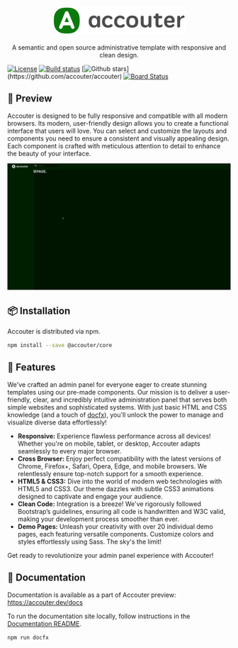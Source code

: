<p align="center">
  <a href="https://github.com/accouter/accouter"><img src="https://raw.githubusercontent.com/accouter/accouter/main/assets/brand-logo.svg" alt="A semantic and open source administrative template with responsive and clean design." width="300"></a><br><br>
  A semantic and open source administrative template with responsive and clean design.
</p>


[![License](https://img.shields.io/github/license/accouter/accouter)](https://github.com/accouter/accouter/blob/main/LICENSE)
[![Build status](https://dev.azure.com/wangkanai/Accouter/_apis/build/status/main-ci)](https://dev.azure.com/wangkanai/Accouter/_build/latest?definitionId=44)
[![Github stars](https://img.shields.io/github/stars/accouter/accouter?style=social")](https://github.com/accouter/accouter)
[![Board Status](https://dev.azure.com/wangkanai/4d05931f-8086-43cd-9525-fae9ffd6c9c0/e543d099-bab3-4b13-aff3-ccde0dc13ec9/_apis/work/boardbadge/91d630bf-108e-4a6f-849a-e473095480b7)](https://dev.azure.com/wangkanai/4d05931f-8086-43cd-9525-fae9ffd6c9c0/_boards/board/t/e543d099-bab3-4b13-aff3-ccde0dc13ec9/Epics/)

[//]: # (<p align="center">)
[//]: # (  <a href="https://github.com/sponsors/wangkanai">)
[//]: # (    <img src='https://raw.githubusercontent.com/accouter/static/main/sponsors.svg'>)
[//]: # (  </a>)
[//]: # (</p>)

## 🔎 Preview

Accouter is designed to be fully responsive and compatible with all modern browsers. 
Its modern, user-friendly design allows you to create a functional interface that users will love. 
You can select and customize the layouts and components you need to ensure a consistent and visually appealing design. 
Each component is crafted with meticulous attention to detail to enhance the beauty of your interface.

[![Preview](https://raw.githubusercontent.com/accouter/accouter/main/assets/preview.png)](https://preview.accouter.dev/)

## 📦 Installation

Accouter is distributed via npm.

```bash
npm install --save @accouter/core
```

## 🚀 Features

We've crafted an admin panel for everyone eager to create stunning templates using our pre-made components. 
Our mission is to deliver a user-friendly, clear, and incredibly intuitive administration panel that serves both simple websites and sophisticated systems. 
With just basic HTML and CSS knowledge (and a touch of [docfx](https://dotnet.github.io/docfx/)), you'll unlock the power to manage and visualize diverse data effortlessly!

* **Responsive:** Experience flawless performance across all devices! Whether you're on mobile, tablet, or desktop, Accouter adapts seamlessly to every major browser.
* **Cross Browser:** Enjoy perfect compatibility with the latest versions of Chrome, Firefox+, Safari, Opera, Edge, and mobile browsers. We relentlessly ensure top-notch support for a smooth experience.
* **HTML5 & CSS3:** Dive into the world of modern web technologies with HTML5 and CSS3. Our theme dazzles with subtle CSS3 animations designed to captivate and engage your audience.
* **Clean Code:** Integration is a breeze! We've rigorously followed Bootstrap’s guidelines, ensuring all code is handwritten and W3C valid, making your development process smoother than ever.
* **Demo Pages:** Unleash your creativity with over 20 individual demo pages, each featuring versatile components. Customize colors and styles effortlessly using Sass. The sky's the limit!

Get ready to revolutionize your admin panel experience with Accouter!

## 📖 Documentation

Documentation is available as a part of Accouter preview: https://accouter.dev/docs

To run the documentation site locally, follow instructions in the [Documentation README](https://github.com/accouter/accouter/blob/main/README.md).

```bash
npm run docfx
```
